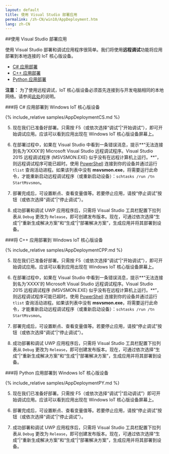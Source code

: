 ```yaml
---
layout: default
title: 使用 Visual Studio 部署应用
permalink: /zh-CN/win10/AppDeployment.htm
lang: zh-CN
---
```


##使用 Visual Studio 部署应用

使用 Visual Studio 部署和调试应用程序很简单。我们将使用**远程调试**功能将应用部署到本地连接的 IoT 核心版设备。

* [C\# 应用部署](#csharp)
* [C++ 应用部署](#cpp)
* [Python 应用部署](#python)

**注意：** 为了使用远程调试，IoT 核心版设备必须首先连接到与开发电脑相同的本地网络。请参阅[此处]({{site.baseurl}}/{{page.lang}}/win10/ConnectToDevice.htm)的说明。

<a name="csharp"/>

###将 C\# 应用部署到 Windows IoT 核心版设备 

{% include_relative samples/AppDeploymentCS.md %}

5. 现在我们已准备好部署。只需按 F5（或依次选择“调试”\|“开始调试”），即可开始调试应用。应该可以看到应用出现在 Windows IoT 核心版设备屏幕上。

6. 在部署过程中，如果在 Visual Studio 中看到一条错误消息，提示**“无法连接到名为‘XXXX’的 Microsoft Visual Studio 远程调试程序。Visual Studio 2015 远程调试程序 \(MSVSMON.EXE\) 似乎没有在远程计算机上运行。**”，则远程调试程序可能已超时。使用 [PowerShell]({{site.baseurl}}/{{page.lang}}/win10/samples/PowerShell.htm) 连接到你的设备并通过运行 `tlist` 查询活动进程。如果该列表中没有 **msvsmon.exe**，将需要运行此命令，才能重新启动远程调试程序（或重新启动设备）：`schtasks /run /tn StartMsvsmon`。

7. 部署完成后，可设置断点、查看变量值等。若要停止应用，请按“停止调试”按钮（或依次选择“调试”\|“停止调试”）。

8. 成功部署和调试 UWP 应用程序后，只需将 Visual Studio 工具栏配置下拉列表从 `Debug` 更改为 `Release`，即可创建发布版本。现在，可通过依次选择“生成”\|“重新生成解决方案”和“生成”\|“部署解决方案”，生成应用并将其部署到设备。

<a name="cpp"/>

###将 C++ 应用部署到 Windows IoT 核心版设备

{% include_relative samples/AppDeploymentCPP.md %}

5. 现在我们已准备好部署。只需按 F5（或依次选择“调试”\|“开始调试”），即可开始调试应用。应该可以看到应用出现在 Windows IoT 核心版设备屏幕上。

6. 在部署过程中，如果在 Visual Studio 中看到一条错误消息，提示**“无法连接到名为‘XXXX’的 Microsoft Visual Studio 远程调试程序。Visual Studio 2015 远程调试程序 \(MSVSMON.EXE\) 似乎没有在远程计算机上运行。**”，则远程调试程序可能已超时。使用 [PowerShell]({{site.baseurl}}/{{page.lang}}/win10/samples/PowerShell.htm) 连接到你的设备并通过运行 `tlist` 查询活动进程。如果该列表中没有 **msvsmon.exe**，将需要运行此命令，才能重新启动远程调试程序（或重新启动设备）：`schtasks /run /tn StartMsvsmon`。

7. 部署完成后，可设置断点、查看变量值等。若要停止应用，请按“停止调试”按钮（或依次选择“调试”\|“停止调试”）。

8. 成功部署和调试 UWP 应用程序后，只需将 Visual Studio 工具栏配置下拉列表从 `Debug` 更改为 `Release`，即可创建发布版本。现在，可通过依次选择“生成”\|“重新生成解决方案”和“生成”\|“部署解决方案”，生成应用并将其部署到设备。

<a name="python"/>

###将 Python 应用部署到 Windows IoT 核心版设备

{% include_relative samples/AppDeploymentPY.md %}

5. 现在我们已准备好部署。只需按 F5（或依次选择“调试”\|“启动调试”）即可开始调试应用。应该可以看到应用出现在 Windows IoT 核心版设备屏幕上。

6. 部署完成后，可设置断点、查看变量值等。若要停止应用，请按“停止调试”按钮（或依次选择“调试”\|“停止调试”）。

7. 成功部署和调试 UWP 应用程序后，只需将 Visual Studio 工具栏配置下拉列表从 `Debug` 更改为 `Release`，即可创建发布版本。现在，可通过依次选择“生成”\|“重新生成解决方案”和“生成”\|“部署解决方案”，生成应用并将其部署到设备。
